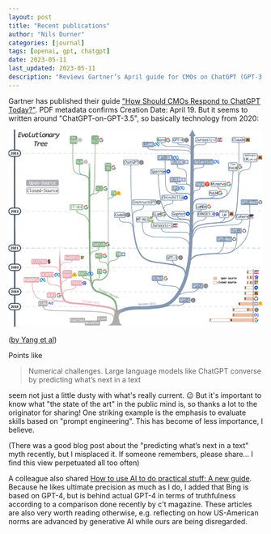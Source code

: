 ```yaml
---
layout: post
title: "Recent publications"
author: "Nils Durner"
categories: [journal]
tags: [openai, gpt, chatgpt]
date: 2023-05-11
last_updated: 2023-05-11
description: "Reviews Gartner’s April guide for CMOs on ChatGPT (GPT-3.5 era) and a practical AI-use guide, noting outdated next-token myths and that GPT-4-based Bing trails in truthfulness."
---
```


Gartner has published their guide ["How Should CMOs Respond to ChatGPT Today?"](https://www.gartner.com/en/marketing/research/how-should-cmos-respond-to-chatgpt-today). PDF metadata confirms Creation Date: April 19. But it seems to written around "ChatGPT-on-GPT-3.5", so basically technology from 2020:

![Evolutionary Tree](assets/img/llm-evolutionary-tree.png)

([by Yang et al](https://arxiv.org/abs/2304.13712))

Points like
> Numerical challenges. Large language models like ChatGPT converse by predicting what’s next in a text

seem not just a little dusty with what's really current. 😉 But it's important to know what "the state of the art" in the public mind is, so thanks a lot to the originator for sharing! One striking example is the emphasis to evaluate skills based on "prompt engineering". This has become of less importance, I believe.

(There was a good blog post about the "predicting what’s next in a text" myth recently, but I misplaced it. If someone remembers, please share... I find this view perpetuated all too often)

A colleague also shared [How to use AI to do practical stuff: A new guide](https://www.oneusefulthing.org/p/how-to-use-ai-to-do-practical-stuff). Because he likes ultimate precision as much as I do, I added that Bing is based on GPT-4, but is behind actual GPT-4 in terms of truthfulness according to a comparison done recently by c't magazine. These articles are also very worth reading otherwise, e.g. reflecting on how US-American norms are advanced by generative AI while ours are being disregarded.